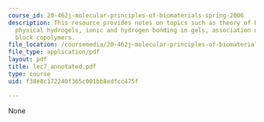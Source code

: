 ```yaml
---
course_id: 20-462j-molecular-principles-of-biomaterials-spring-2006
description: This resource provides notes on topics such as theory of hydrogel swelling,
  physical hydrogels, ionic and hydrogen bonding in gels, association of amphiphilic
  block copolymers.
file_location: /coursemedia/20-462j-molecular-principles-of-biomaterials-spring-2006/f38e8c172240f365c001bb8edfcc475f_lec7_annotated.pdf
file_type: application/pdf
layout: pdf
title: lec7_annotated.pdf
type: course
uid: f38e8c172240f365c001bb8edfcc475f

---
```

None